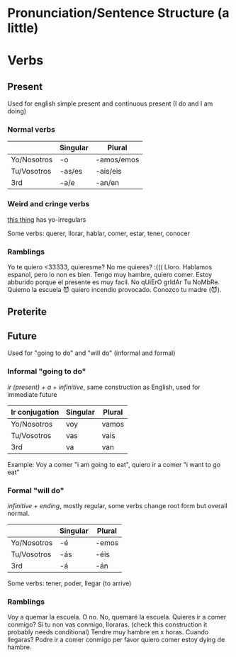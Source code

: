 # Pronunciation/Sentence Structure (a little)

# Verbs

## Present
Used for english simple present and continuous present (I do and I am doing)

### Normal verbs

|             | Singular | Plural    |
|-------------|----------|-----------|
| Yo/Nosotros | -o       | -amos/emos|
| Tu/Vosotros | -as/es   | -ais/eis  |
| 3rd         | -a/e     | -an/en    |

### Weird and cringe verbs

[this thing](https://www.cliffsnotes.com/study-guides/spanish/spanish-ii/the-present-tense-indicative/yo-irregulars) has yo-irregulars

Some verbs: querer, llorar, hablar, comer, estar, tener, conocer

### Ramblings
Yo te quiero <33333, quieresme? No me quieres? :((( Lloro. Hablamos espanol, pero lo non es bien. Tengo muy hambre, quiero comer. Estoy abburido porque el presente es muy facil. No qUiErO grIdAr Tu NoMbRe. Quiemo la escuela 😈 quiero incendio provocado. Conozco tu madre (😈).

## Preterite

## Future
Used for "going to do" and "will do" (informal and formal)

### Informal "going to do"
*ir (present) + a + infinitive*, same construction as English, used for immediate future

|Ir conjugation| Singular | Plural    |
|--------------|----------|-----------|
| Yo/Nosotros  | voy      | vamos     |
| Tu/Vosotros  | vas      | vais      |
| 3rd          | va       | van       |

Example: Voy a comer "i am going to eat", quiero ir a comer "i want to go eat"

### Formal "will do"
*infinitive + ending*, mostly regular, some verbs change root form but overall normal.

|             | Singular | Plural    |
|-------------|----------|-----------|
| Yo/Nosotros | -é       | -emos     |
| Tu/Vosotros | -ás      | -éis      |
| 3rd         | -á       | 	-án      |

Some verbs: tener, poder, llegar (to arrive)

### Ramblings
Voy a quemar la escuela. O no. No, quemaré la escuela. Quieres ir a comer conmigo? Si tu non vas conmigo, lloraras. (check this construction it probably needs conditional) Tendre muy hambre en x horas. Cuando llegaras? Podre ir a comer conmigo per favor quiero comer estoy dying de hambre.
